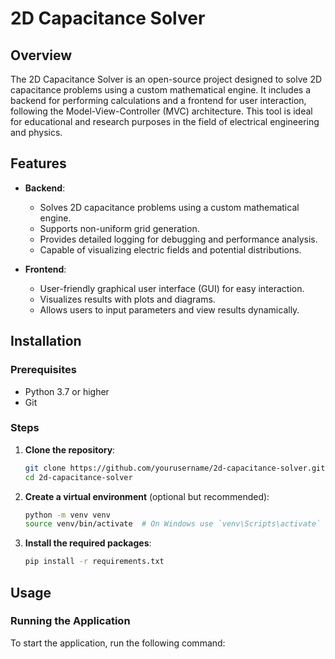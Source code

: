 # 2D Capacitance Solver

## Overview

The 2D Capacitance Solver is an open-source project designed to solve 2D capacitance problems using a custom mathematical engine. It includes a backend for performing calculations and a frontend for user interaction, following the Model-View-Controller (MVC) architecture. This tool is ideal for educational and research purposes in the field of electrical engineering and physics.

## Features

- **Backend**: 
  - Solves 2D capacitance problems using a custom mathematical engine.
  - Supports non-uniform grid generation.
  - Provides detailed logging for debugging and performance analysis.
  - Capable of visualizing electric fields and potential distributions.

- **Frontend**:
  - User-friendly graphical user interface (GUI) for easy interaction.
  - Visualizes results with plots and diagrams.
  - Allows users to input parameters and view results dynamically.

## Installation

### Prerequisites

- Python 3.7 or higher
- Git

### Steps

1. **Clone the repository**:
   ```bash
   git clone https://github.com/yourusername/2d-capacitance-solver.git
   cd 2d-capacitance-solver
   ```

2. **Create a virtual environment** (optional but recommended):
   ```bash
   python -m venv venv
   source venv/bin/activate  # On Windows use `venv\Scripts\activate`
   ```

3. **Install the required packages**:
   ```bash
   pip install -r requirements.txt
   ```

## Usage

### Running the Application

To start the application, run the following command:
